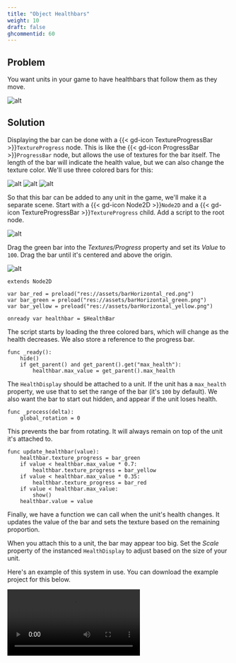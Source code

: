 ```yaml
---
title: "Object Healthbars"
weight: 10
draft: false
ghcommentid: 60
---
```


## Problem

You want units in your game to have healthbars that follow them as they move.

![alt](/godot_recipes/3.x/img/unit_healthbar_preview.png)

## Solution

Displaying the bar can be done with a {{< gd-icon TextureProgressBar >}}`TextureProgress` node. This is like the {{< gd-icon ProgressBar >}}`ProgressBar` node, but allows the use of textures for the bar itself. The length of the bar will indicate the health value, but we can also change the texture color. We'll use three colored bars for this:

![alt](/godot_recipes/3.x/img/barHorizontal_green.png)
![alt](/godot_recipes/3.x/img/barHorizontal_yellow.png)
![alt](/godot_recipes/3.x/img/barHorizontal_red.png)

So that this bar can be added to any unit in the game, we'll make it a separate scene. Start with a {{< gd-icon Node2D >}}`Node2D` and a {{< gd-icon TextureProgressBar >}}`TextureProgress` child. Add a script to the root node.

![alt](/godot_recipes/3.x/img/unit_healthbar_nodes.png)

Drag the green bar into the _Textures/Progress_ property and set its _Value_ to `100`. Drag the bar until it's centered and above the origin.

![alt](/godot_recipes/3.x/img/unit_healthbar_layout.png)

```gdscript
extends Node2D

var bar_red = preload("res://assets/barHorizontal_red.png")
var bar_green = preload("res://assets/barHorizontal_green.png")
var bar_yellow = preload("res://assets/barHorizontal_yellow.png")

onready var healthbar = $HealthBar
```

The script starts by loading the three colored bars, which will change as the health decreases. We also store a reference to the progress bar.

```gdscript
func _ready():
    hide()
    if get_parent() and get_parent().get("max_health"):
        healthbar.max_value = get_parent().max_health
```

The `HealthDisplay` should be attached to a unit. If the unit has a `max_health` property, we use that to set the range of the bar (it's `100` by default). We also want the bar to start out hidden, and appear if the unit loses health.

```gdscript
func _process(delta):
    global_rotation = 0
```

This prevents the bar from rotating. It will always remain on top of the unit it's attached to.

```gdscript
func update_healthbar(value):
    healthbar.texture_progress = bar_green
    if value < healthbar.max_value * 0.7:
        healthbar.texture_progress = bar_yellow
    if value < healthbar.max_value * 0.35:
        healthbar.texture_progress = bar_red
    if value < healthbar.max_value:
        show()
    healthbar.value = value
```

Finally, we have a function we can call when the unit's health changes. It updates the value of the bar and sets the texture based on the remaining proportion.

When you attach this to a unit, the bar may appear too big. Set the _Scale_ property of the instanced `HealthDisplay` to adjust based on the size of your unit.

Here's an example of this system in use. You can download the example project for this below.

<video controls src="/godot_recipes/3.x/img/tower_def_demo.webm"></video>

<!-- {{% notice note %}}
Download the project file here: [tower_defense_demo.zip](/godot_recipes/3.x/files/tower_defense_demo.zip)
{{% /notice %}} -->
